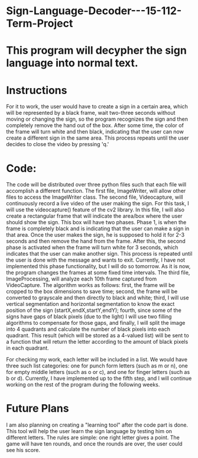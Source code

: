 # Sign-Language-Decoder---15-112-Term-Project

# This program will decypher the sign language into normal text. 

# Instructions

For it to work, the user would have to create a sign in a certain area, which will be represented by a black frame, wait two-three seconds without moving or changing the sign, so the program recognizes the sign and then completely remove the hand out of the box. After some time, the color of the frame will turn white and then black, indicating that the user can now create a different sign in the same area. This process repeats until the user decides to close the video by pressing 'q.'


# Code:

The code will be distributed over three python files such that each file will accomplish a different function. The first file, ImageWriter, will allow other files to access the ImageWriter class. The second file, Videocapture, will continuously record a live video of the user making the sign. For this task, I will use the videocapture() feature of the cv2 library. In this file, I will also create a rectangular frame that will indicate the area/box where the user should show the sign. This box will have two phases. Phase 1, is when the frame is completely black and is indicating that the user can make a sign in that area. Once the user makes the sign, he is supposed to hold it for 2-3 seconds and then remove the hand from the frame. After this, the second phase is activated when the frame will turn white for 3 seconds, which indicates that the user can make another sign. This process is repeated until the user is done with the message and wants to exit. Currently, I have not implemented this phase functionality, but I will do so tomorrow. As it is now, the program changes the frames at some fixed time intervals. The third file, ImageProcessing, will analyze each 10th frame captured from VideoCapture. The algorithm works as follows: first, the frame will be cropped to the box dimensions to save time; second, the frame will be converted to grayscale and then directly to black and white; third, I will use vertical segmentation and horizontal segmentation to know the exact position of the sign (startX,endX,startY,endY); fourth, since some of the signs have gaps of black pixels (due to the light) I will use two filling algorithms to compensate for those gaps, and finally, I will split the image into 4 quadrants and calculate the number of black pixels into each quadrant. This result (which will be stored as a 4-valued list) will be sent to a function that will return the letter according to the amount of black pixels in each quadrant.   


For checking my work, each letter will be included in a list. We would have three such list categories: one for punch form letters (such as m or n), one for empty middle letters (such as o or c), and one for finger letters (such as b or d). Currently, I have implemented up to the fifth step, and I will continue working on the rest of the program during the following weeks. 

 
 # Future Plans 
 
 I am also planning on creating a "learning tool" after the code part is done. This tool will help the user learn the sign language by testing him on different letters. The rules are simple: one right letter gives a point. The game will have ten rounds, and once the rounds are over, the user could see his score. 
  
    
